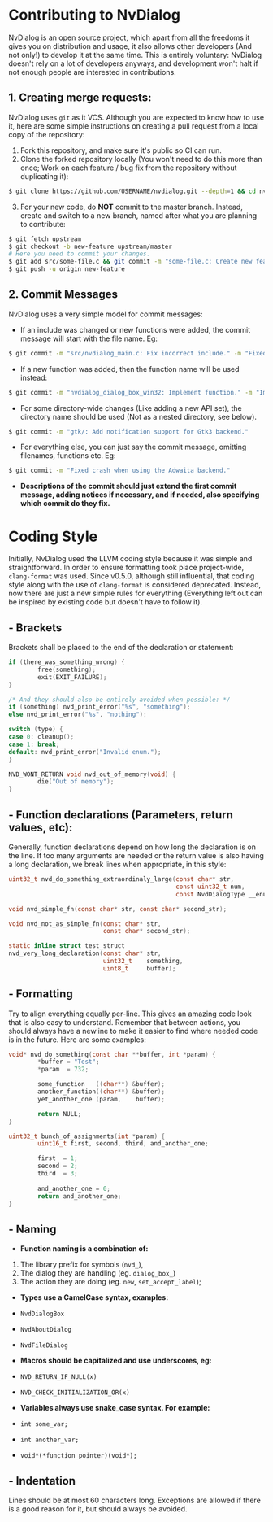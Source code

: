 # Contributing to NvDialog
NvDialog is an open source project, which apart from all the freedoms it gives you on distribution and usage, it also allows other developers (And not only!) to develop it at the same time. This is entirely voluntary: NvDialog doesn't rely on a lot of developers anyways, and development won't halt if not enough people are interested in contributions.

## 1. Creating merge requests:
NvDialog uses `git` as it VCS. Although you are expected to know how to use it, here are some simple instructions on creating a pull request from a local copy of the repository:
1. Fork this repository, and make sure it's public so CI can run.
2. Clone the forked repository locally (You won't need to do this more than once; Work on each feature / bug fix from the repository without duplicating it):
```sh
$ git clone https://github.com/USERNAME/nvdialog.git --depth=1 && cd nvdialog/
```
3. For your new code, do **NOT** commit to the master branch. Instead, create and switch to a new branch, named after what you are planning to contribute:
```sh
$ git fetch upstream
$ git checkout -b new-feature upstream/master
# Here you need to commit your changes.
$ git add src/some-file.c && git commit -m "some-file.c: Create new feature."
$ git push -u origin new-feature
```
## 2. Commit Messages
NvDialog uses a very simple model for commit messages:
- If an include was changed or new functions were added, the commit message will start with the file name. Eg:
```sh
$ git commit -m "src/nvdialog_main.c: Fix incorrect include." -m "Fixed an incorrect include within the file causing a compile error due to recent changes."
```
- If a new function was added, then the function name will be used instead:
```sh
$ git commit -m "nvdialog_dialog_box_win32: Implement function." -m "Implemented new API function for the WinAPI backend."
```
- For some directory-wide changes (Like adding a new API set), the directory name should be used (Not as a nested directory, see below). 
```sh
$ git commit -m "gtk/: Add notification support for Gtk3 backend."
```
- For everything else, you can just say the commit message, omitting filenames, functions etc. Eg:
```sh
$ git commit -m "Fixed crash when using the Adwaita backend."
```
- **Descriptions of the commit should just extend the first commit message, adding notices if necessary, and if needed, also specifying which commit do they fix.**

# Coding Style
Initially, NvDialog used the LLVM coding style because it was simple and straightforward. In order to ensure formatting took place project-wide, `clang-format` was used. Since v0.5.0, although still influential, that coding style along with the use of `clang-format` is considered deprecated. Instead,
now there are just a new simple rules for everything (Everything left out can be inspired by existing code but doesn't have to follow it).
## - **Brackets**
Brackets shall be placed to the end of the declaration or statement:
```c
if (there_was_something_wrong) {
        free(something);
        exit(EXIT_FAILURE);
}

/* And they should also be entirely avoided when possible: */
if (something) nvd_print_error("%s", "something");
else nvd_print_error("%s", "nothing");

switch (type) {
case 0: cleanup();
case 1: break;
default: nvd_print_error("Invalid enum.");
}

NVD_WONT_RETURN void nvd_out_of_memory(void) {
        die("Out of memory");
}
```

## - **Function declarations (Parameters, return values, etc):**
Generally, function declarations depend on how long the declaration is on the line.
If too many arguments are needed or the return value is also having a long declaration,
we break lines when appropriate, in this style:
```c
uint32_t nvd_do_something_extraordinaly_large(const char* str,
                                              const uint32_t num,
                                              const NvdDialogType __enum);

void nvd_simple_fn(const char* str, const char* second_str);

void nvd_not_as_simple_fn(const char* str,
                          const char* second_str);

static inline struct test_struct
nvd_very_long_declaration(const char* str,
                          uint32_t    something,
                          uint8_t     buffer);
```
## - **Formatting**

Try to align everything equally per-line. This gives an amazing code look that is also easy to understand. Remember that between actions, you should always have a newline to make it easier to find where needed code is in the future. Here are some examples:
```c
void* nvd_do_something(const char **buffer, int *param) {
        *buffer = "Test";
        *param  = 732;

        some_function   ((char**) &buffer);
        another_function((char**) &buffer);
        yet_another_one (param,    buffer);

        return NULL;
}

uint32_t bunch_of_assignments(int *param) {
        uint16_t first, second, third, and_another_one;

        first  = 1;
        second = 2;
        third  = 3;
        
        and_another_one = 0;
        return and_another_one;
}
```
## - **Naming**
- **Function naming is a combination of:**
1. The library prefix for symbols (`nvd_`),
2. The dialog they are handling   (eg. `dialog_box_`)
3. The action they are doing      (eg. `new`, `set_accept_label`);

- **Types use a CamelCase syntax, examples:**
- `NvdDialogBox`
- `NvdAboutDialog`
- `NvdFileDialog`

- **Macros should be capitalized and use underscores, eg:**
- `NVD_RETURN_IF_NULL(x)`
- `NVD_CHECK_INITIALIZATION_OR(x)`

- **Variables always use snake_case syntax. For example:**
- `int some_var;`
- `int another_var;`
- `void*(*function_pointer)(void*);`

## - **Indentation**
Lines should be at most 60 characters long. Exceptions are allowed if there is a good reason for it, but should always be avoided.